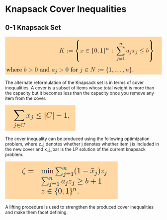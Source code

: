 # Knapsack Cover Inequalities

## 0-1 Knapsack Set
![](knap.PNG)

The alternate reformulation of the Knapsack set is in terms of cover inequalities. A cover is a subset of items whose total weight is more than the capacity but it becomes less than the capacity once you remove any item from the cover. 


![](cover.PNG)


The cover inequality can be produced using the following optimization problem, where z_j denotes whether j denotes whether item j is included in the new cover and x_j_bar is the LP solution of the current knapsack problem.


![](coverprob.PNG)


A lifting procedure is used to strengthen the produced cover inequalities and make them facet defining. 

